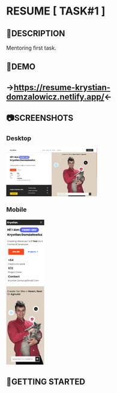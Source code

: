 # RESUME [ TASK#1 ] 

## :scroll:DESCRIPTION

Mentoring first task. 

## :link:DEMO

## ->https://resume-krystian-domzalowicz.netlify.app/<-

## :camera:SCREENSHOTS

### Desktop

<img src="readme_assets\task_1_desktop.png" width='48%'/>  

### Mobile

<img src="readme_assets\task_1_mobile.png" width='20%' />  

## :checkered_flag:GETTING STARTED
